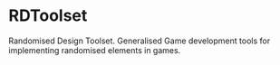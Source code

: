 # RDToolset
Randomised Design Toolset. Generalised Game development tools for implementing randomised elements in games.
